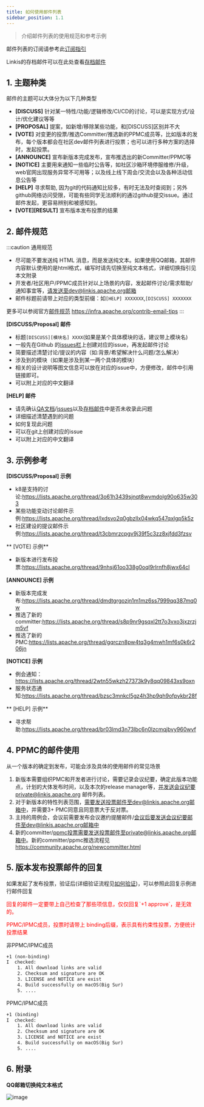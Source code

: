 ```yaml
---
title: 如何使用邮件列表
sidebar_position: 1.1
---
```


> 介绍邮件列表的使用规范和参考示例

邮件列表的订阅请参考此[订阅指引](how-to-subscribe.md)

Linkis的存档邮件可以在此处查看[存档邮件](https://lists.apache.org/list.html?dev@linkis.apache.org)

## 1. 主题种类

邮件的主题可以大体分为以下几种类型

- **\[DISCUSS]**  针对某一特性/功能/逻辑修改/CI/CD的讨论，可以是实现方式/设计/优化建议等等
- **\[PROPOSAL]** 提案，如新增/移除某些功能，和\[DISCUSS]区别并不大
- **\[VOTE]**     对变更的投票/推选Committer/推选新的PPMC成员等，比如版本的发布，每个版本都会在社区dev邮件列表进行投票；也可以进行多种方案的选择时，发起投票。
- **\[ANNOUNCE]** 宣布新版本完成发布，宣布推选出的新Committer/PPMC等
- **\[NOTICE]** 主要用来通知一些临时公告等，如社区沙箱环境停服维修/升级，web官网出现服务异常不可用等；以及线上线下周会/交流会以及各种活动信息公告等
- **\[HELP]**   寻求帮助, 因为git的代码通知比较多，有时无法及时查阅到；另外github网络访问受限，可能有些同学无法顺利的通过github提交issue。通过邮件发起，更容易辨别和被感知到。
- **\[VOTE]\[RESULT]** 宣布版本发布投票的结果

## 2. 邮件规范

:::caution 通用规范

- 尽可能不要发送纯 HTML 消息，而是发送纯文本。如果使用QQ邮箱，其邮件内容默认使用的是html格式，编写时请先切换至纯文本格式，详细切换指引见本文附录
- 开发者/社区用户/PPMC成员针对以上场景的内容，发起邮件讨论/需求帮助/通知事宜等，请发送至dev@linkis.apache.org邮箱
- 邮件标题前请带上对应的类型前缀：如`[HELP] XXXXXXX`,`[DISCUSS] XXXXXXX`

更多可以参阅官方[邮件规范](https://infra.apache.org/contrib-email-tips) <https://infra.apache.org/contrib-email-tips>
:::

**\[DISCUSS/Proposal] 邮件**

- 标题`[DISCUSS][模块名] XXXX`(如果是某个具体模块的话，建议带上模块名)
- 一般先在Github 的[issues栏](https://github.com/apache/incubator-linkis/issues)上创建对应的issue，再发起邮件讨论
- 简要描述清楚讨论/提议的内容（如:背景/希望解决什么问题/怎么解决）
- 涉及到的模块（如果是涉及到某一两个具体的模块）
- 相关的设计说明等图文信息可以放在对应的issue中，方便修改，邮件中引用链接即可。
- 可以附上对应的中文翻译

**\[HELP] 邮件**

- 请先确认[QA文档](https://docs.qq.com/doc/DSGZhdnpMV3lTUUxq)/[issues](https://github.com/apache/incubator-linkis/issues)以及[存档邮件](https://lists.apache.org/list.html?dev@linkis.apache.org)中是否未收录此问题
- 详细描述清楚遇到的问题
- 如何复现此问题
- 可以在git上创建对应的issue
- 可以附上对应的中文翻译

## 3. 示例参考

**\[DISCUSS/Proposal] 示例**

- k8是支持的讨论:<https://lists.apache.org/thread/3o61h3439sjnqt8wvmdolg90o635w303>
- 某些功能变动讨论邮件示例:<https://lists.apache.org/thread/lxdsvo2q0gbzllx04wkq547qxlgp5k5z>
- 社区建设的提议邮件示例:<https://lists.apache.org/thread/t3cbmrzcpgv9j39f5c3zz8xjfdd3fzsv>

** \[VOTE] 示例**

- 新版本进行发布投票:<https://lists.apache.org/thread/9nhsj61oo338g0oql9rlrnfh8jwx64cl>

**\[ANNOUNCE] 示例**

- 新版本完成发布:<https://lists.apache.org/thread/dmdtgrgozjn1m1mz6ss7999qq387mq0w>
- 推选了新的committer:<https://lists.apache.org/thread/s8p9nr9gsqxl2tt7o3vxo3jxzrzjm5vf>
- 推选了新的PMC:<https://lists.apache.org/thread/gqrczn8pw4tq3g4mwh1mf6s0k6r206jn>

**\[NOTICE] 示例**

- 例会通知：<https://lists.apache.org/thread/2wtn55wkzh27373k9y8qq09843xs9oxn>
- 服务状态通知:<https://lists.apache.org/thread/bzsc3mnkcl5gz4h3hp9qh9ofpykbr28f>

** \[HELP] 示例**

- 寻求帮助:<https://lists.apache.org/thread/br03lmd3n73lbc6n0lzcmqjbvy960wvf>

## 4. PPMC的邮件使用

从一个版本的确定到发布，可能会涉及具体的使用邮件的常见场景

1. 新版本需要组织PMC和开发者进行讨论，需要记录会议纪要，确定此版本功能点，计划的大体发布时间，以及本次的release manager等，并发送会议纪要private@linkis.apache.org 邮件列表。
2. 对于新版本的特性列表范围，需要发送投票邮件至dev@linkis.apache.org邮箱中，并需要3+ PMC同意且同意票大于反对票。
3. 主持的周例会，会议前需要发布会议邀约提醒邮件/会议后要发送会议纪要邮件至dev@linkis.apache.org邮箱中
4. 新的committer/ppmc投票需要发送投票邮件至private@linkis.apache.org邮箱中。新的committer/ppmc推选流程见 <https://community.apache.org/newcommitter.html>

## 5. 版本发布投票邮件的回复

如果发起了发布投票，验证后(详细验证流程见[如何验证](how-to-verify.md))，可以参照此回复示例进行邮件回复

<font color="red">
回复的邮件一定要带上自己检查了那些项信息，仅仅回复`+1 approve`，是无效的。

PPMC/IPMC成员，投票时请带上 binding后缀，表示具有约束性投票，方便统计投票结果
</font>

非PPMC/IPMC成员

```html
+1 (non-binding)
I  checked:
    1. All download links are valid
    2. Checksum and signature are OK
    3. LICENSE and NOTICE are exist
    4. Build successfully on macOS(Big Sur)
    5. ....
```

PPMC/IPMC成员

```html
+1 (binding)
I  checked:
    1. All download links are valid
    2. Checksum and signature are OK
    3. LICENSE and NOTICE are exist
    4. Build successfully on macOS(Big Sur)
    5. ....
```

## 6. 附录

**QQ邮箱切换纯文本格式**

![image](https://user-images.githubusercontent.com/11496700/149449779-d0116bb1-de9e-4cc4-98fb-af3327b15c09.png)
